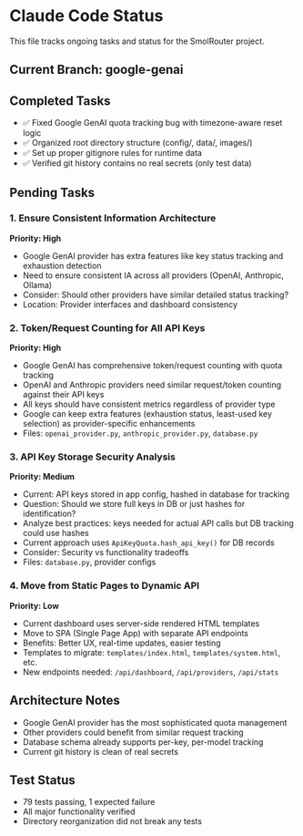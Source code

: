 # Claude Code Status

This file tracks ongoing tasks and status for the SmolRouter project.

## Current Branch: google-genai

## Completed Tasks
- ✅ Fixed Google GenAI quota tracking bug with timezone-aware reset logic
- ✅ Organized root directory structure (config/, data/, images/)
- ✅ Set up proper gitignore rules for runtime data
- ✅ Verified git history contains no real secrets (only test data)

## Pending Tasks

### 1. Ensure Consistent Information Architecture
**Priority: High**
- Google GenAI provider has extra features like key status tracking and exhaustion detection
- Need to ensure consistent IA across all providers (OpenAI, Anthropic, Ollama)
- Consider: Should other providers have similar detailed status tracking?
- Location: Provider interfaces and dashboard consistency

### 2. Token/Request Counting for All API Keys
**Priority: High**
- Google GenAI has comprehensive token/request counting with quota tracking
- OpenAI and Anthropic providers need similar request/token counting against their API keys
- All keys should have consistent metrics regardless of provider type
- Google can keep extra features (exhaustion status, least-used key selection) as provider-specific enhancements
- Files: `openai_provider.py`, `anthropic_provider.py`, `database.py`

### 3. API Key Storage Security Analysis
**Priority: Medium**
- Current: API keys stored in app config, hashed in database for tracking
- Question: Should we store full keys in DB or just hashes for identification?
- Analyze best practices: keys needed for actual API calls but DB tracking could use hashes
- Current approach uses `ApiKeyQuota.hash_api_key()` for DB records
- Consider: Security vs functionality tradeoffs
- Files: `database.py`, provider configs

### 4. Move from Static Pages to Dynamic API
**Priority: Low**
- Current dashboard uses server-side rendered HTML templates
- Move to SPA (Single Page App) with separate API endpoints
- Benefits: Better UX, real-time updates, easier testing
- Templates to migrate: `templates/index.html`, `templates/system.html`, etc.
- New endpoints needed: `/api/dashboard`, `/api/providers`, `/api/stats`

## Architecture Notes
- Google GenAI provider has the most sophisticated quota management
- Other providers could benefit from similar request tracking
- Database schema already supports per-key, per-model tracking
- Current git history is clean of real secrets

## Test Status
- 79 tests passing, 1 expected failure
- All major functionality verified
- Directory reorganization did not break any tests